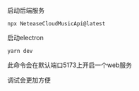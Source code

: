 启动后端服务

```
npx NeteaseCloudMusicApi@latest
```

启动electron

```
yarn dev
```

此命令会在默认端口5173上开启一个web服务

调试会更加方便
